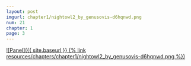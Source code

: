 ```yaml
---
layout: post
imgurl: chapter1/nightowl2_by_genusovis-d6hqnwd.png
num: 21
chapter: 1
page: 3
---
```


[![Panel]({{ site.baseurl }} {% link resources/chapters/chapter1/nightowl2_by_genusovis-d6hqnwd.png %})]({{page.previous.url}}#panel)